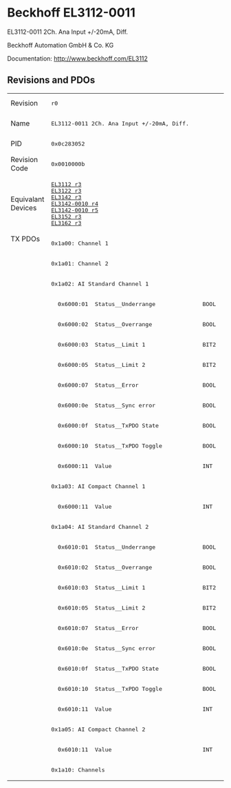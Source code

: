 # Beckhoff EL3112-0011

EL3112-0011 2Ch. Ana Input +/-20mA, Diff.

Beckhoff Automation GmbH & Co. KG

Documentation: <a href="http://www.beckhoff.com/EL3112">http://www.beckhoff.com/EL3112</a>

## Revisions and PDOs
<table>
<tr >
<td class="first">Revision</td>
<td ><pre>r0</pre></td>
</tr>
<tr >
<td class="first">Name</td>
<td ><pre>EL3112-0011 2Ch. Ana Input +/-20mA, Diff.</pre></td>
</tr>
<tr >
<td class="first">PID</td>
<td ><pre>0x0c283052</pre></td>
</tr>
<tr >
<td class="first">Revision Code</td>
<td ><pre>0x0010000b</pre></td>
</tr>
<tr >
<td class="first">Equivalant Devices</td>
<td ><pre><a href="EL3112">EL3112 r3</a><br/><a href="EL3122">EL3122 r3</a><br/><a href="EL3142">EL3142 r3</a><br/><a href="EL3142-0010">EL3142-0010 r4</a><br/><a href="EL3142-0010">EL3142-0010 r5</a><br/><a href="EL3152">EL3152 r3</a><br/><a href="EL3162">EL3162 r3</a></pre></td>
</tr>
<tr class="txpdo pdosection">
<td class="first" rowspan=27 valign=top>TX PDOs</td>
<td><pre>0x1a00: Channel 1</pre></td>
<td></td>
</tr>
<tr class="txpdo pdosection">
<td ><pre>0x1a01: Channel 2</pre></td>
</tr>
<tr class="txpdo pdosection">
<td ><pre>0x1a02: AI Standard Channel 1</pre></td>
</tr>
<tr class="txpdo">
<td ><pre>  0x6000:01  Status__Underrange              BOOL</pre></td>
</tr>
<tr class="txpdo">
<td ><pre>  0x6000:02  Status__Overrange               BOOL</pre></td>
</tr>
<tr class="txpdo">
<td ><pre>  0x6000:03  Status__Limit 1                 BIT2</pre></td>
</tr>
<tr class="txpdo">
<td ><pre>  0x6000:05  Status__Limit 2                 BIT2</pre></td>
</tr>
<tr class="txpdo">
<td ><pre>  0x6000:07  Status__Error                   BOOL</pre></td>
</tr>
<tr class="txpdo">
<td ><pre>  0x6000:0e  Status__Sync error              BOOL</pre></td>
</tr>
<tr class="txpdo">
<td ><pre>  0x6000:0f  Status__TxPDO State             BOOL</pre></td>
</tr>
<tr class="txpdo">
<td ><pre>  0x6000:10  Status__TxPDO Toggle            BOOL</pre></td>
</tr>
<tr class="txpdo">
<td ><pre>  0x6000:11  Value                           INT</pre></td>
</tr>
<tr class="txpdo pdosection">
<td ><pre>0x1a03: AI Compact Channel 1</pre></td>
</tr>
<tr class="txpdo">
<td ><pre>  0x6000:11  Value                           INT</pre></td>
</tr>
<tr class="txpdo pdosection">
<td ><pre>0x1a04: AI Standard Channel 2</pre></td>
</tr>
<tr class="txpdo">
<td ><pre>  0x6010:01  Status__Underrange              BOOL</pre></td>
</tr>
<tr class="txpdo">
<td ><pre>  0x6010:02  Status__Overrange               BOOL</pre></td>
</tr>
<tr class="txpdo">
<td ><pre>  0x6010:03  Status__Limit 1                 BIT2</pre></td>
</tr>
<tr class="txpdo">
<td ><pre>  0x6010:05  Status__Limit 2                 BIT2</pre></td>
</tr>
<tr class="txpdo">
<td ><pre>  0x6010:07  Status__Error                   BOOL</pre></td>
</tr>
<tr class="txpdo">
<td ><pre>  0x6010:0e  Status__Sync error              BOOL</pre></td>
</tr>
<tr class="txpdo">
<td ><pre>  0x6010:0f  Status__TxPDO State             BOOL</pre></td>
</tr>
<tr class="txpdo">
<td ><pre>  0x6010:10  Status__TxPDO Toggle            BOOL</pre></td>
</tr>
<tr class="txpdo">
<td ><pre>  0x6010:11  Value                           INT</pre></td>
</tr>
<tr class="txpdo pdosection">
<td ><pre>0x1a05: AI Compact Channel 2</pre></td>
</tr>
<tr class="txpdo">
<td ><pre>  0x6010:11  Value                           INT</pre></td>
</tr>
<tr class="txpdo pdosection">
<td ><pre>0x1a10: Channels</pre></td>
</tr>
</table>
